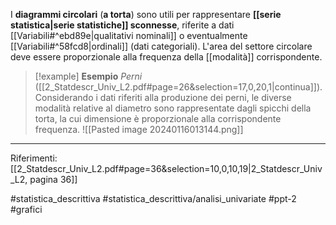 I **diagrammi circolari** (**a torta**) sono utili per rappresentare **[[serie statistica|serie statistiche]] sconnesse**, riferite a dati [[Variabili#^ebd89e|qualitativi nominali]] o eventualmente [[Variabili#^58fcd8|ordinali]] (dati categoriali). L'area del settore circolare deve essere proporzionale alla frequenza della [[modalità]] corrispondente. 

>[!example] **Esempio** 
>*Perni* ([[2_Statdescr_Univ_L2.pdf#page=26&selection=17,0,20,1|continua]]). Considerando i dati riferiti alla produzione dei perni, le diverse modalità relative al diametro sono rappresentate dagli spicchi della torta, la cui dimensione è proporzionale alla corrispondente frequenza.
>![[Pasted image 20240116013144.png]]


***
Riferimenti:
[[2_Statdescr_Univ_L2.pdf#page=36&selection=10,0,10,19|2_Statdescr_Univ_L2, pagina 36]]

#statistica_descrittiva 
#statistica_descrittiva/analisi_univariate
#ppt-2 
#grafici
